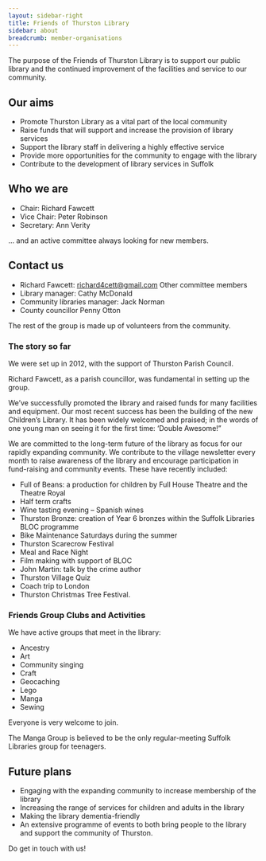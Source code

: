 ```yaml
---
layout: sidebar-right
title: Friends of Thurston Library
sidebar: about
breadcrumb: member-organisations
---
```


The purpose of the Friends of Thurston Library is to support our public library and the continued improvement of the facilities and service to our community.

## Our aims

- Promote Thurston Library as a vital part of the local community
- Raise funds that will support and increase the provision of library services
- Support the library staff in delivering a highly effective service
- Provide more opportunities for the community to engage with the library
- Contribute to the development of library services in Suffolk

## Who we are

- Chair: Richard Fawcett
- Vice Chair: Peter Robinson
- Secretary: Ann Verity

… and an active committee always looking for new members.

## Contact us

- Richard Fawcett: richard4cett@gmail.com
Other committee members
- Library manager: Cathy McDonald
- Community libraries manager: Jack Norman
- County councillor Penny Otton

The rest of the group is made up of volunteers from the community.

### The story so far

We were set up in 2012, with the support of Thurston Parish Council.

Richard Fawcett, as a parish councillor, was fundamental in setting up the group.

We’ve successfully promoted the library and raised funds for many facilities and equipment. Our most recent success has been the building of the new Children’s Library. It has been widely welcomed and praised; in the words of one young man on seeing it for the first time: ‘Double Awesome!”

We are committed to the long-term future of the  library as focus for our rapidly expanding community.
We contribute to the village newsletter every month to raise awareness of the library and encourage participation in fund-raising and community events. These have recently included:

- Full of Beans: a production for children by Full House Theatre and the Theatre Royal
- Half term crafts
- Wine tasting evening – Spanish wines
- Thurston Bronze: creation of Year 6 bronzes within the Suffolk Libraries BLOC programme
- Bike Maintenance Saturdays during the summer
- Thurston Scarecrow Festival
- Meal and Race Night
- Film making with support of BLOC
- John Martin: talk by the crime author
- Thurston Village Quiz
- Coach trip to London
- Thurston Christmas Tree Festival.

### Friends Group Clubs and Activities

We have active groups that meet in the library:

- Ancestry
- Art
- Community singing
- Craft
- Geocaching
- Lego
- Manga
- Sewing

Everyone is very welcome to join.

The Manga Group is believed to be the only regular-meeting Suffolk Libraries group for teenagers.

## Future plans

- Engaging with the expanding community to increase membership of the library
- Increasing the range of services for children and adults in the library
- Making the library dementia-friendly
- An extensive programme of events to both bring people to the library and support the community of Thurston.

Do get in touch with us!
